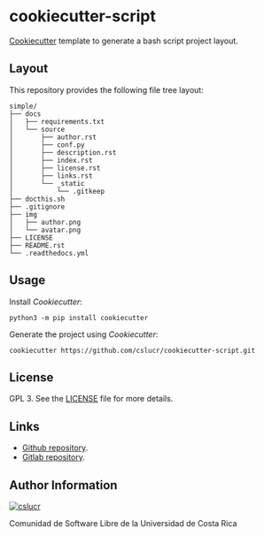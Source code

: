# cookiecutter-script

[Cookiecutter](https://cookiecutter.rtfd.io) template to generate a bash
script project layout.

## Layout

This repository provides the following file tree layout:

```
simple/
├── docs
│   ├── requirements.txt
│   └── source
│       ├── author.rst
│       ├── conf.py
│       ├── description.rst
│       ├── index.rst
│       ├── license.rst
│       ├── links.rst
│       └── _static
│           └── .gitkeep
├── docthis.sh
├── .gitignore
├── img
│   ├── author.png
│   └── avatar.png
├── LICENSE
├── README.rst
└── .readthedocs.yml
```

## Usage

Install *Cookiecutter*:

```
python3 -m pip install cookiecutter
```

Generate the project using *Cookiecutter*:

```
cookiecutter https://github.com/cslucr/cookiecutter-script.git
```

## License

GPL 3. See the
[LICENSE](https://git.beta.ucr.ac.cr/cslucr/plantillas/cookiecutter-script/raw/master/LICENSE)
file for more details.

## Links

  - [Github repository](https://github.com/cslucr/cookiecutter-script).
  - [Gitlab repository](https://git.beta.ucr.ac.cr/cslucr/plantillas/cookiecutter-script).

## Author Information

[![cslucr](https://git.beta.ucr.ac.cr/cslucr/plantillas/cookiecutter-script/raw/master/img/author.png)](https://git.beta.ucr.ac.cr/cslucr)

Comunidad de Software Libre de la Universidad de Costa Rica
